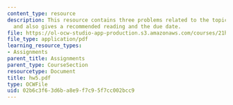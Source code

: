 ```yaml
---
content_type: resource
description: This resource contains three problems related to the topic of Inkan Khipus
  and also gives a recommended reading and the due date.
file: https://ol-ocw-studio-app-production.s3.amazonaws.com/courses/21h-418-from-print-to-digital-technologies-of-the-word-1450-present-fall-2005/02b6c3f63d6ba8e9f7c95f7cc002bcc9_hw5.pdf
file_type: application/pdf
learning_resource_types:
- Assignments
parent_title: Assignments
parent_type: CourseSection
resourcetype: Document
title: hw5.pdf
type: OCWFile
uid: 02b6c3f6-3d6b-a8e9-f7c9-5f7cc002bcc9
---
```

